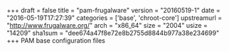 +++
draft = false
title = "pam-frugalware"
version = "20160519-1"
date = "2016-05-19T17:27:39"
categories = ['base', 'chroot-core']
upstreamurl = "http://www.frugalware.org/"
arch = "x86_64"
size = "2004"
usize = "14209"
sha1sum = "dee674a47f8e72e8b2755d8844b977a38e234699"
+++
PAM base configuration files